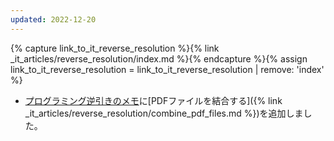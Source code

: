 ```yaml
---
updated: 2022-12-20
---
```

{% capture link_to_it_reverse_resolution %}{% link _it_articles/reverse_resolution/index.md %}{% endcapture %}{% assign link_to_it_reverse_resolution = link_to_it_reverse_resolution | remove: 'index' %}

- [プログラミング逆引きのメモ]({{link_to_it_reverse_resolution}})に[PDFファイルを結合する]({% link _it_articles/reverse_resolution/combine_pdf_files.md %})を追加しました。